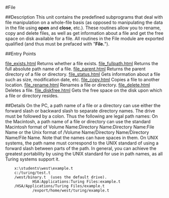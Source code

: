 
#File

##Description
This unit contains the predefined subprograms that deal with file manipulation on a whole-file basis (as opposed to manipulating the data in the file using **open** and **close**, etc.). These routines allow you to rename, copy and delete files, as well as get information about a file and get the free space on disk available for a file.
All routines in the File module are exported qualified (and thus must be prefaced with "**File.**").



##Entry Points

[file_exists.html](**Exists**) Returns whether a file exists.
[file_fullpath.html](**FullPath**) Returns the full absolute path name of a file.
[file_parent.html](**Parent**) Returns the parent directory of a file or directory.
[file_status.html](**Status**) Gets information about a file such as size, modification date, etc.
[file_copy.html](**Copy**) Copies a file to another location.
[file_rename.html](**Rename**) Renames a file or directory.
[file_delete.html](**Delete**) Deletes a file.
[file_diskfree.html](**DiskFree**) Gets the free space on the disk upon which a file or directory resides.




##Details
On the PC, a path name of a file or a directory can use either the forward slash or backward slash to separate directory names. The drive must be followed by a colon. Thus the following are legal path names:
On the Macintosh, a path name of a file or directory can use the standard Macintosh format of Volume Name:Directory Name:Directory Name:File Name or the Unix format of /Volume Name/Directory Name/Directory Name/File Name.  Note that the names can have spaces in them.
On UNIX systems, the path name must correspond to the UNIX standard of using a forward slash between parts of the path.
In general, you can achieve the greatest portability by using the UNIX standard for use in path names, as all Turing systems support it.



        x:\students\west\example.t
        c:/turing/test.t
        /west/binary.t  (uses the default drive).
                HSA:Applications:Turing Files:example.t
        /HSA/Applications/Turing Files/example.t
                /export/home/west/turing/example.t
        
